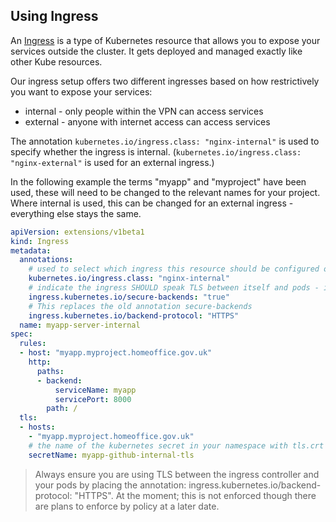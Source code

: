 ## Using Ingress

An [Ingress](https://kubernetes.io/docs/concepts/services-networking/ingress/) is a type of Kubernetes resource that allows you to expose your services outside the cluster. It gets deployed and managed exactly like other Kube resources.

Our ingress setup offers two different ingresses based on how restrictively you want to expose your services:
- internal - only people within the VPN can access services
- external - anyone with internet access can access services

The annotation ```kubernetes.io/ingress.class: "nginx-internal"``` is used to specify whether the ingress is internal. (```kubernetes.io/ingress.class: "nginx-external"``` is used for an external ingress.)

In the following example the terms "myapp" and "myproject" have been used, these will need to be changed to the relevant names for your project. Where internal is used, this can be changed for an external ingress - everything else stays the same.

```yaml
apiVersion: extensions/v1beta1
kind: Ingress
metadata:
  annotations:
    # used to select which ingress this resource should be configured on
    kubernetes.io/ingress.class: "nginx-internal"
    # indicate the ingress SHOULD speak TLS between itself and pods - in version 0.18.0 of ingress this was deprecated.
    ingress.kubernetes.io/secure-backends: "true"
    # This replaces the old annotation secure-backends
    ingress.kubernetes.io/backend-protocol: "HTTPS"
  name: myapp-server-internal
spec:
  rules:
  - host: "myapp.myproject.homeoffice.gov.uk"
    http:
      paths:
      - backend:
          serviceName: myapp
          servicePort: 8000
        path: /
  tls:
  - hosts:
    - "myapp.myproject.homeoffice.gov.uk"
    # the name of the kubernetes secret in your namespace with tls.crt and tls.key
    secretName: myapp-github-internal-tls
```

> Always ensure you are using TLS between the ingress controller and your pods by placing the annotation: ingress.kubernetes.io/backend-protocol: "HTTPS". At the moment; this is not enforced though there are plans to enforce by policy at a later date.
